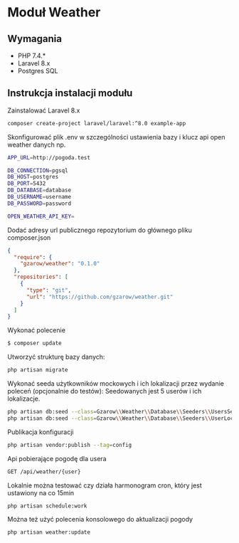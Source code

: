 # Moduł Weather

## Wymagania
- PHP 7.4.* 
- Laravel 8.x
- Postgres SQL

## Instrukcja instalacji modułu
Zainstalować Laravel 8.x
```bash
composer create-project laravel/laravel:^8.0 example-app
```
Skonfigurować plik .env w szczególności ustawienia bazy i klucz api open weather danych np.
```bash
APP_URL=http://pogoda.test

DB_CONNECTION=pgsql
DB_HOST=postgres
DB_PORT=5432
DB_DATABASE=database
DB_USERNAME=username
DB_PASSWORD=password

OPEN_WEATHER_API_KEY=
```

Dodać adresy url publicznego repozytorium do głównego pliku composer.json

```json
{
  "require": {
    "gzarow/weather": "0.1.0"
  },
  "repositories": [
    {
      "type": "git",
      "url": "https://github.com/gzarow/weather.git"
    }
  ]
}
```
Wykonać polecenie

```bash
$ composer update
```

Utworzyć strukturę bazy danych:

```bash
php artisan migrate
```

Wykonać seeda użytkowników mockowych i ich lokalizacji przez wydanie poleceń (opcjonalnie do testów):
Seedowanych jest 5 userów i ich lokalizacje.
```bash
php artisan db:seed --class=Gzarow\\Weather\\Database\\Seeders\\UsersSeeder
php artisan db:seed --class=Gzarow\\Weather\\Database\\Seeders\\UserLocalizationSeeder
```
Publikacja konfiguracji

```bash
php artisan vendor:publish --tag=config
```
Api pobierające pogodę dla usera
```bash
GET /api/weather/{user}
```
Lokalnie można testować czy działa harmonogram cron, który jest ustawiony na co 15min
```bash
php artisan schedule:work
```
Można też użyć polecenia konsolowego do aktualizacji pogody
```bash
php artisan weather:update
```